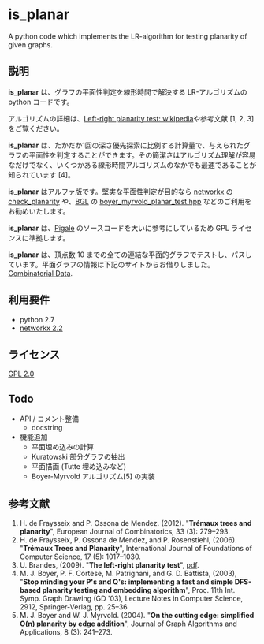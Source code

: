 is_planar
====

A python code which implements the LR-algorithm for testing planarity of given graphs.

## 説明
**is_planar** は、グラフの平面性判定を線形時間で解決する LR-アルゴリズムの python コードです。

アルゴリズムの詳細は、[Left-right planarity test: wikipedia](https://en.wikipedia.org/wiki/Left-right_planarity_test)や参考文献 [1, 2, 3] をご覧ください。

**is_planar** は、たかだか1回の深さ優先探索に比例する計算量で、与えられたグラフの平面性を判定することができます。その簡潔さはアルゴリズム理解が容易なだけでなく、いくつかある線形時間アルゴリズムのなかでも最速であることが知られています [4]。

**is_planar** はアルファ版です。堅実な平面性判定が目的なら [networkx](https://networkx.github.io) の [check_planarity](https://networkx.github.io/documentation/stable/reference/algorithms/generated/networkx.algorithms.planarity.check_planarity.html) や、[BGL](https://www.boost.org/doc/libs/1_37_0/libs/graph/doc/planar_graphs.html) の [boyer_myrvold_planar_test.hpp](https://www.boost.org/doc/libs/1_37_0/boost/graph/boyer_myrvold_planar_test.hpp) などのご利用をお勧めいたします。

**is_planar** は、[Pigale](http://pigale.sourceforge.net) のソースコードを大いに参考にしているため GPL ライセンスに準拠します。

**is_planar** は、頂点数 10 までの全ての連結な平面的グラフでテストし、パスしています。平面グラフの情報は下記のサイトからお借りしました。
[Combinatorial Data](https://users.cecs.anu.edu.au/~bdm/data/graphs.html).

## 利用要件
- python 2.7
- [networkx 2.2](https://networkx.github.io)

## ライセンス
[GPL 2.0](https://github.com/satemochi/is_planar/blob/master/LICENSE)

## Todo
- API / コメント整備
    - docstring 
- 機能追加
    - 平面埋め込みの計算
    - Kuratowski 部分グラフの抽出
    - 平面描画 (Tutte 埋め込みなど)
    - Boyer-Myrvold アルゴリズム[5] の実装

## 参考文献
1. H. de Fraysseix and P. Ossona de Mendez. (2012). "**Trémaux trees and planarity**", European Journal of Combinatorics, 33 (3): 279–293.
1. H. de Fraysseix, P. Ossona de Mendez, and P. Rosenstiehl, (2006). "**Trémaux Trees and Planarity**", International Journal of Foundations of Computer Science, 17 (5): 1017–1030.
1. U. Brandes, (2009). "**The left-right planarity test**", [pdf](http://www.inf.uni-konstanz.de/algo/publications/b-lrpt-sub.pdf).
1. M. J. Boyer, P. F. Cortese, M. Patrignani, and G. D. Battista, (2003), "**Stop minding your P's and Q's: implementing a fast and simple DFS-based planarity testing and embedding algorithm**", Proc. 11th Int. Symp. Graph Drawing (GD '03), Lecture Notes in Computer Science, 2912, Springer-Verlag, pp. 25–36
1. M. J. Boyer and  W. J. Myrvold. (2004). "**On the cutting edge: simplified O(n) planarity by edge addition**", Journal of Graph Algorithms and Applications, 8 (3): 241–273.

